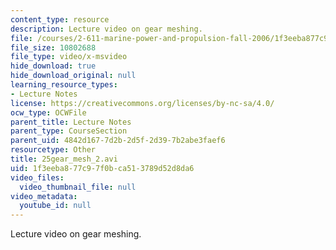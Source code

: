 ```yaml
---
content_type: resource
description: Lecture video on gear meshing.
file: /courses/2-611-marine-power-and-propulsion-fall-2006/1f3eeba877c97f0bca513789d52d8da6_25gear_mesh_2.avi
file_size: 10802688
file_type: video/x-msvideo
hide_download: true
hide_download_original: null
learning_resource_types:
- Lecture Notes
license: https://creativecommons.org/licenses/by-nc-sa/4.0/
ocw_type: OCWFile
parent_title: Lecture Notes
parent_type: CourseSection
parent_uid: 4842d167-7d2b-2d5f-2d39-7b2abe3faef6
resourcetype: Other
title: 25gear_mesh_2.avi
uid: 1f3eeba8-77c9-7f0b-ca51-3789d52d8da6
video_files:
  video_thumbnail_file: null
video_metadata:
  youtube_id: null
---
```

Lecture video on gear meshing.
